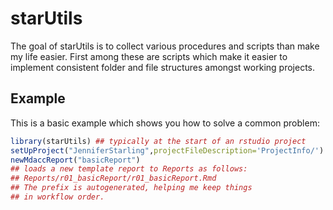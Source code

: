 # starUtils

The goal of starUtils is to collect various procedures and scripts than make my life easier. First among these are scripts which make it easier to implement consistent folder and file structures amongst working projects. 

## Example

This is a basic example which shows you how to solve a common problem:

```R
library(starUtils) ## typically at the start of an rstudio project
setUpProject("JenniferStarling",projectFileDescription='ProjectInfo/') ## adds folders I use, and a template projectDescription within the specified folder.
newMdaccReport("basicReport") 
## loads a new template report to Reports as follows:
## Reports/r01_basicReport/r01_basicReport.Rmd
## The prefix is autogenerated, helping me keep things
## in workflow order.
```
